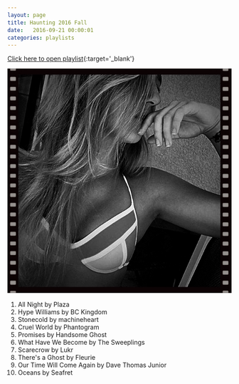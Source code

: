 ```yaml
---
layout: page
title: Haunting 2016 Fall
date:   2016-09-21 00:00:01
categories: playlists
---
```


[Click here to open playlist](/playlists/haunting2016fall){:target='\_blank'}

[![haunting2016fall][2]][1]

  [1]: /playlists/haunting2016fall
  [2]: /images/maddie.jpg

  1. All Night by Plaza
  2. Hype Williams by BC Kingdom
  3. Stonecold by machineheart
  4. Cruel World by Phantogram
  5. Promises by Handsome Ghost
  6. What Have We Become by The Sweeplings
  7. Scarecrow by Lukr
  8. There's a Ghost by Fleurie
  9. Our Time Will Come Again by Dave Thomas Junior
  10. Oceans by Seafret

